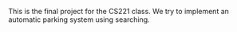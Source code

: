 This is the final project for the CS221 class. We try to implement an automatic parking system using searching.

